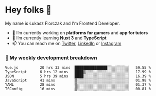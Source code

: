 # Hey folks 👋

My name is Łukasz Florczak and I'm Frontend Developer. 

- 🔭 I’m currently working on **platforms for gamers** and **app for tutors**
- 🌱 I’m currently learning **Nuxt 3** and **TypeScript**
- 📫 You can reach me on [Twitter](https://twitter.com/lukaszflorczak), [LinkedIn](https://pl.linkedin.com/in/lukasz-florczak) or [Instagram](https://instagram.com/lukaszflorczak)


### 🧮 My weekly development breakdown

<!--START_SECTION:waka-->

```text
Vue.js          20 hrs 33 mins  ███████████████░░░░░░░░░░   59.55 %
TypeScript      6 hrs 12 mins   ████▒░░░░░░░░░░░░░░░░░░░░   17.99 %
JSON            5 hrs 39 mins   ████░░░░░░░░░░░░░░░░░░░░░   16.39 %
JavaScript      41 mins         ▒░░░░░░░░░░░░░░░░░░░░░░░░   01.98 %
YAML            28 mins         ▒░░░░░░░░░░░░░░░░░░░░░░░░   01.37 %
TSConfig        16 mins         ▒░░░░░░░░░░░░░░░░░░░░░░░░   00.81 %
```

<!--END_SECTION:waka-->

<!--
**lukaszflorczak/lukaszflorczak** is a ✨ _special_ ✨ repository because its `README.md` (this file) appears on your GitHub profile.

Here are some ideas to get you started:

- 🔭 I’m currently working on ...
- 🌱 I’m currently learning ...
- 👯 I’m looking to collaborate on ...
- 🤔 I’m looking for help with ...
- 💬 Ask me about ...
- 📫 How to reach me: ...
- 😄 Pronouns: ...
- ⚡ Fun fact: ...
-->

